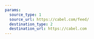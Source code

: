 ```yaml
---
params:
  source_type: 1
  source_url: https://cabel.com/feed/
  destination_type: 2
  destination_url: https://cabel.com
---
```


